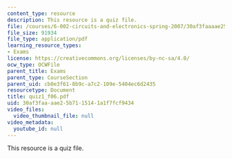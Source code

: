 ```yaml
---
content_type: resource
description: This resource is a quiz file.
file: /courses/6-002-circuits-and-electronics-spring-2007/30af3faaaae25b7115141a1f7fcf9434_quiz1_f06.pdf
file_size: 91934
file_type: application/pdf
learning_resource_types:
- Exams
license: https://creativecommons.org/licenses/by-nc-sa/4.0/
ocw_type: OCWFile
parent_title: Exams
parent_type: CourseSection
parent_uid: cb0e3f61-8b9c-a7c2-109e-5404ec6d2435
resourcetype: Document
title: quiz1_f06.pdf
uid: 30af3faa-aae2-5b71-1514-1a1f7fcf9434
video_files:
  video_thumbnail_file: null
video_metadata:
  youtube_id: null
---
```

This resource is a quiz file.